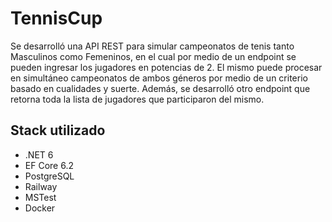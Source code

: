 # TennisCup

Se desarrolló una API REST para simular campeonatos de tenis tanto Masculinos como Femeninos, en el cual por medio de un endpoint se pueden ingresar los jugadores en potencias de 2. El mismo puede procesar en simultáneo campeonatos de ambos géneros por medio de un criterio basado en cualidades y suerte. Además, se desarrolló otro endpoint que retorna toda la lista de jugadores que participaron del mismo.

## Stack utilizado

- .NET 6
- EF Core 6.2
- PostgreSQL
- Railway
- MSTest
- Docker
